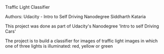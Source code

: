 Traffic Light Classifier

Authors:
Udacity - Intro to Self Driving Nanodegree
Siddharth Kataria

This project was done as part of Udacity's Nanodegree 'Intro to self Driving Cars'

The project is to build a classifier for images of traffic light images in which one of three lights is illuminated: 
red, yellow or green